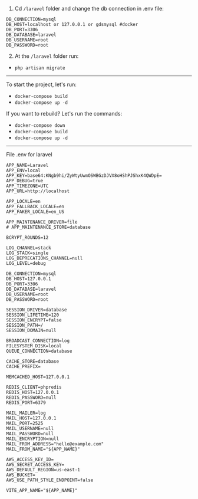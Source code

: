 1. Cd `/laravel` folder and change the db connection in .env file:
```
DB_CONNECTION=mysql
DB_HOST=localhost or 127.0.0.1 or gdsmysql #docker
DB_PORT=3306
DB_DATABASE=laravel
DB_USERNAME=root
DB_PASSWORD=root
```

2. At the `/laravel` folder run:
- `php artisan migrate`
  
---

To start the project, let's run:
- `docker-compose build`
- `docker-compose up -d`

If you want to rebuild? Let's run the commands:
- `docker-compose down`
- `docker-compose build`
- `docker-compose up -d`

---
File .env for laravel
```
APP_NAME=Laravel
APP_ENV=local
APP_KEY=base64:KNgb9hi/ZyWtyUwmOSWBGzDJVX8oHShPJShxK4QWDpE=
APP_DEBUG=true
APP_TIMEZONE=UTC
APP_URL=http://localhost

APP_LOCALE=en
APP_FALLBACK_LOCALE=en
APP_FAKER_LOCALE=en_US

APP_MAINTENANCE_DRIVER=file
# APP_MAINTENANCE_STORE=database

BCRYPT_ROUNDS=12

LOG_CHANNEL=stack
LOG_STACK=single
LOG_DEPRECATIONS_CHANNEL=null
LOG_LEVEL=debug

DB_CONNECTION=mysql
DB_HOST=127.0.0.1
DB_PORT=3306
DB_DATABASE=laravel
DB_USERNAME=root
DB_PASSWORD=root

SESSION_DRIVER=database
SESSION_LIFETIME=120
SESSION_ENCRYPT=false
SESSION_PATH=/
SESSION_DOMAIN=null

BROADCAST_CONNECTION=log
FILESYSTEM_DISK=local
QUEUE_CONNECTION=database

CACHE_STORE=database
CACHE_PREFIX=

MEMCACHED_HOST=127.0.0.1

REDIS_CLIENT=phpredis
REDIS_HOST=127.0.0.1
REDIS_PASSWORD=null
REDIS_PORT=6379

MAIL_MAILER=log
MAIL_HOST=127.0.0.1
MAIL_PORT=2525
MAIL_USERNAME=null
MAIL_PASSWORD=null
MAIL_ENCRYPTION=null
MAIL_FROM_ADDRESS="hello@example.com"
MAIL_FROM_NAME="${APP_NAME}"

AWS_ACCESS_KEY_ID=
AWS_SECRET_ACCESS_KEY=
AWS_DEFAULT_REGION=us-east-1
AWS_BUCKET=
AWS_USE_PATH_STYLE_ENDPOINT=false

VITE_APP_NAME="${APP_NAME}"
```
